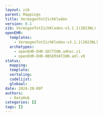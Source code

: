 ```yaml
---
layout: zib
parent: Mappings
title: VermogenTotZichKleden
version: 0.1
zib: VermogenTotZichKleden-v3.1.1(2023NL)
openEHR:
  templates:
    - VermogenTotZichKleden-v3.1.1(2023NL)
  archetypes:
    - openEHR-EHR-SECTION.adhoc.v1
    - openEHR-EHR-OBSERVATION.adl.v0
status:
  mapping:
  template:
  vertaling:
  codelijst:
  globaal:
date: 2024-28-09T
authors:
  - DataHub
categories: []
tags: []
---
```

